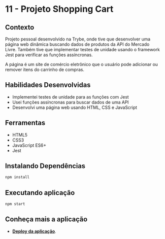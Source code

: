 # 11 - Projeto Shopping Cart

## Contexto

Projeto pessoal desenvolvido na Trybe, onde tive que desenvolver uma página web dinâmica buscando dados de produtos da API do Mercado Livre.
Também tive que implementar testes de unidade usando o framework Jest para verificar as funções assíncronas.

A página é um site de comércio eletrônico que o usuário pode adicionar ou remover itens do carrinho de compras.

## Habilidades Desenvolvidas

* Implementei testes de unidade para as funções com Jest
* Usei funções assíncronas para buscar dados de uma API
* Desenvolvi uma página web usando HTML, CSS e JavaScript

## Ferramentas

* HTML5
* CSS3
* JavaScript ES6+
* Jest

## Instalando Dependências

``` bash
npm install
``` 

## Executando aplicação

  ``` bash
  npm start
  ```


## Conheça mais a aplicação

* <a href="https://shopping-cart-five-pied.vercel.app/" target="_blank" rel="external"><span><strong>Deploy da aplicação</strong></span></a>.

